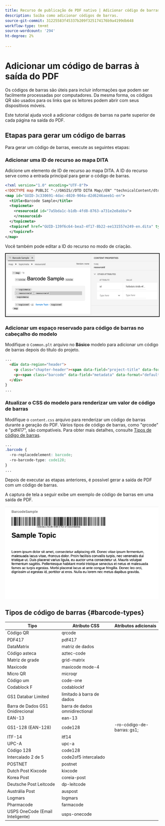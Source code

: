 ```yaml
---
title: Recurso de publicação de PDF nativo | Adicionar código de barras
description: Saiba como adicionar códigos de barras.
source-git-commit: 31225583f45337b209f325174176b9a4199db648
workflow-type: tm+mt
source-wordcount: '294'
ht-degree: 2%

---
```


# Adicionar um código de barras à saída do PDF

Os códigos de barras são úteis para incluir informações que podem ser facilmente processadas por computadores. Da mesma forma, os códigos QR são usados para os links que os leitores podem abrir com seus dispositivos móveis.

Este tutorial ajuda você a adicionar códigos de barras na parte superior de cada página na saída do PDF.

## Etapas para gerar um código de barras

Para gerar um código de barras, execute as seguintes etapas:

### Adicionar uma ID de recurso ao mapa DITA

Adicione um elemento de ID de recurso ao mapa DITA. A ID do recurso serve como a entrada principal para gerar o código de barras.

```xml
<?xml version="1.0" encoding="UTF-8"?>
<!DOCTYPE map PUBLIC "-//OASIS//DTD DITA Map//EN" "technicalContent/dtd/map.dtd">
<map id="GUID-3c330691-4dac-4020-904a-d2d6246aeeb1-en">
  <title>Barcode Sample</title>
  <topicmeta>
    <resourceid id="7a5bda1c-b1db-4fd8-8763-a731e2e8abba">
    </resourceid>
  </topicmeta>
  <topicref href="GUID-139f6c64-bea3-4f17-8b22-ee131557e249-en.dita" type="topic">
  </topicref>
</map>  
```

Você também pode editar a ID do recurso no modo de criação.

<img src="./assets/barcode-map.png" alt="Exemplo de saída com código de barras" width="700" border="2px solid blue">


### Adicionar um espaço reservado para código de barras no cabeçalho do modelo

Modifique o `Common.plt` arquivo no **Básico** modelo para adicionar um código de barras depois do título do projeto.

```html
...
  <div data-region="header">
    <p class="chapter-header"><span data-field="project-title" data-format="default">Project Title</span> </p>
    <p><span class="barcode" data-field="metadata" data-format="default" data-subtype="//resourceid/@id">Resource ID (barcode)</span></p>
  </div>
} 
...
```


### Atualizar o CSS do modelo para renderizar um valor de código de barras

Modifique o `content.css` arquivo para renderizar um código de barras durante a geração do PDF. Vários tipos de código de barras, como &quot;qrcode&quot; e &quot;pdf417&quot;, são compatíveis.  Para obter mais detalhes, consulte [Tipos de código de barras](#barcode-types).



```css
...
.barcode {
  -ro-replacedelement: barcode;
  -ro-barcode-type: code128;
}
...
```

Depois de executar as etapas anteriores, é possível gerar a saída de PDF com um código de barras.

A captura de tela a seguir exibe um exemplo de código de barras em uma saída de PDF.

<img src="./assets/barcode-output-sample.png" alt="Exemplo de saída com código de barras" width="700">


## Tipos de código de barras {#barcode-types}

| Tipo | Atributo CSS | Atributos adicionais |
| ------------------------------- | ----------------------- | -------------------------- |
| Código QR | qrcode |                            |
| PDF417 | pdf417 |                            |
| DataMatrix | matriz de dados |                            |
| Código asteca | aztec-code |                            |
| Matriz de grade | grid-matrix |                            |
| Maxicode | maxicode mode-4 |                            |
| Micro QR | microqr |                            |
| Código um | code-one |                            |
| Codablock F | codablockf |                            |
| GS1 Databar Limited | limitado à barra de dados |                            |
| Barra de Dados GS1 Onidirecional | barra de dados omnidirectional |                            |
| EAN-13 | ean-13 |                            |
| GS1-128 (EAN-128) | code128 | -ro-código-de-barras: gs1; |
| ITF-14 | itf14 |                            |
| UPC-A | upc-a |                            |
| Código 128 | code128 |                            |
| Intercalado 2 de 5 | code2of5 intercalado |                            |
| POSTNET | postnet |                            |
| Dutch Post Kixcode | kixcode |                            |
| Korea Post | coreia-post |                            |
| Deutsche Post Leitcode | dp-leitcode |                            |
| Austrália Post | auspost |                            |
| Logmars | logmars |                            |
| Pharmacode | farmacode |                            |
| USPS OneCode (Email Inteligente) | usps-onecode |                            |


